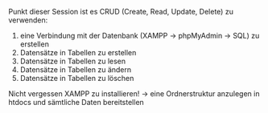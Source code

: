 Punkt dieser Session ist es CRUD (Create, Read, Update, Delete) zu verwenden:

1. eine Verbindung mit der Datenbank (XAMPP -> phpMyAdmin -> SQL) zu erstellen
2. Datensätze in Tabellen zu erstellen
3. Datensätze in Tabellen zu lesen
4. Datensätze in Tabellen zu ändern
5. Datensätze in Tabellen zu löschen

Nicht vergessen XAMPP zu installieren! 
  -> eine Ordnerstruktur anzulegen in htdocs und sämtliche Daten bereitstellen
